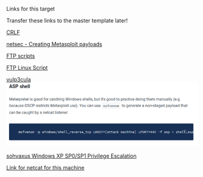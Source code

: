 Links for this target

Transfer these links to the master template later!

[CRLF](https://www.networkworld.com/article/3107972/windows-vs-unix-those-pesky-line-terminators.html)

[netsec - Creating Metasploit payloads](https://netsec.ws/?p=331)

[FTP scripts](https://www.jscape.com/blog/using-windows-ftp-scripts-to-automate-file-transfers)

[FTP Linux Script](https://blog.eduonix.com/shell-scripting/how-to-automate-ftp-transfers-in-linux-shell-scripting/)


[vulp3cula](https://vulp3cula.gitbook.io/hackers-grimoire/exploitation/web-application/rce#further-reading)
![97322e6c8dc0d996901009f777ea33fe.png](../../../_resources/95a7c0ef02a24c6ebc073d9de1036dd7.png)


[sohvaxus Windows XP SP0/SP1 Privilege Escalation](https://sohvaxus.github.io/content/winxp-sp1-privesc.html)

[Link for netcat for this machine](https://eternallybored.org/misc/netcat/)
